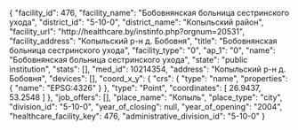 {
    "facility_id": 476,
    "facility_name": "Бобовнянская больница сестринского ухода",
    "district_id": "5-10-0",
    "district_name": "Копыльский район",
    "facility_url": "http:\/\/healthcare.by\/instinfo.php?orgnum=20531",
    "facility_address": "Копыльский р-н д. Бобовня",
    "title": "Бобовнянская больница сестринского ухода",
    "facility_type": "0",
    "ap_1": "0",
    "name": "Бобовнянская больница сестринского ухода",
    "state": "public institution",
    "stats": [],
    "med_id": 10214354,
    "address": "Копыльский р-н д. Бобовня",
    "devices": [],
    "coord_x_y": {
        "crs": {
            "type": "name",
            "properties": {
                "name": "EPSG:4326"
            }
        },
        "type": "Point",
        "coordinates": [
            26.9437,
            53.2548
        ]
    },
    "job_offers": [],
    "place_name": "Копыль",
    "place_type": "city",
    "division_id": "5-10-0",
    "year_of_closing": null,
    "year_of_opening": "2004",
    "healthcare_facility_key": 476,
    "administrative_division_id": "5-10-0"
}